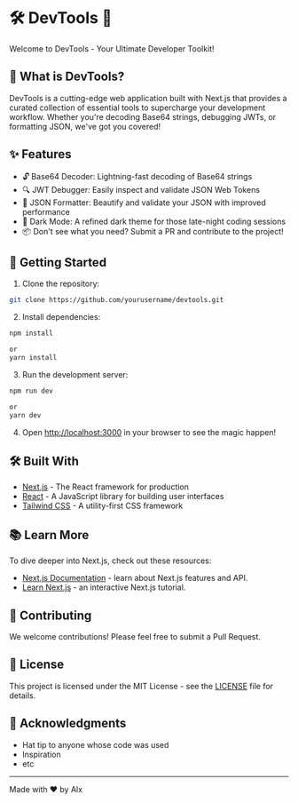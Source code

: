 # 🛠️ DevTools 🚀

Welcome to DevTools - Your Ultimate Developer Toolkit!

## 🌟 What is DevTools?

DevTools is a cutting-edge web application built with Next.js that provides a curated collection of essential tools to supercharge your development workflow. Whether you're decoding Base64 strings, debugging JWTs, or formatting JSON, we've got you covered!

## ✨ Features

- 🔓 Base64 Decoder: Lightning-fast decoding of Base64 strings
- 🔍 JWT Debugger: Easily inspect and validate JSON Web Tokens
- 🎨 JSON Formatter: Beautify and validate your JSON with improved performance
- 🌙 Dark Mode: A refined dark theme for those late-night coding sessions
- 📦 Don't see what you need? Submit a PR and contribute to the project!

## 🚀 Getting Started

1. Clone the repository:
```bash
git clone https://github.com/yourusername/devtools.git
```

2. Install dependencies:
```bash
npm install

or
yarn install
```

3. Run the development server:
```bash
npm run dev

or
yarn dev
```
    
4. Open [http://localhost:3000](http://localhost:3000) in your browser to see the magic happen!

## 🛠️ Built With

- [Next.js](https://nextjs.org/) - The React framework for production
- [React](https://reactjs.org/) - A JavaScript library for building user interfaces
- [Tailwind CSS](https://tailwindcss.com/) - A utility-first CSS framework

## 📚 Learn More

To dive deeper into Next.js, check out these resources:

- [Next.js Documentation](https://nextjs.org/docs) - learn about Next.js features and API.
- [Learn Next.js](https://nextjs.org/learn) - an interactive Next.js tutorial.

## 🤝 Contributing

We welcome contributions! Please feel free to submit a Pull Request.

## 📝 License

This project is licensed under the MIT License - see the [LICENSE](LICENSE) file for details.

## 🙏 Acknowledgments

- Hat tip to anyone whose code was used
- Inspiration
- etc

---

Made with ❤️ by Alx